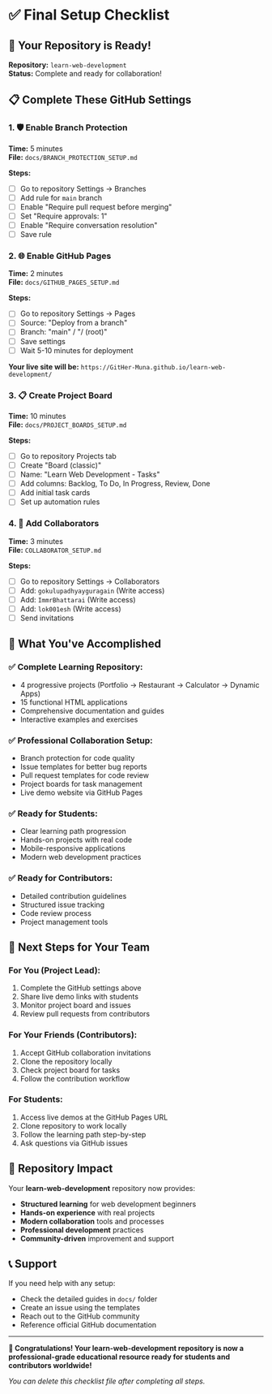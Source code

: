 # ✅ Final Setup Checklist

## 🎯 Your Repository is Ready!

**Repository:** `learn-web-development`  
**Status:** Complete and ready for collaboration!

## 📋 Complete These GitHub Settings

### 1. 🛡️ Enable Branch Protection
**Time:** 5 minutes  
**File:** `docs/BRANCH_PROTECTION_SETUP.md`

**Steps:**
- [ ] Go to repository Settings → Branches
- [ ] Add rule for `main` branch
- [ ] Enable "Require pull request before merging"
- [ ] Set "Require approvals: 1"
- [ ] Enable "Require conversation resolution"
- [ ] Save rule

### 2. 🌐 Enable GitHub Pages
**Time:** 2 minutes  
**File:** `docs/GITHUB_PAGES_SETUP.md`

**Steps:**
- [ ] Go to repository Settings → Pages
- [ ] Source: "Deploy from a branch"
- [ ] Branch: "main" / "/ (root)"
- [ ] Save settings
- [ ] Wait 5-10 minutes for deployment

**Your live site will be:**
`https://GitHer-Muna.github.io/learn-web-development/`

### 3. 📋 Create Project Board
**Time:** 10 minutes  
**File:** `docs/PROJECT_BOARDS_SETUP.md`

**Steps:**
- [ ] Go to repository Projects tab
- [ ] Create "Board (classic)"
- [ ] Name: "Learn Web Development - Tasks"
- [ ] Add columns: Backlog, To Do, In Progress, Review, Done
- [ ] Add initial task cards
- [ ] Set up automation rules

### 4. 👥 Add Collaborators
**Time:** 3 minutes  
**File:** `COLLABORATOR_SETUP.md`

**Steps:**
- [ ] Go to repository Settings → Collaborators
- [ ] Add: `gokulupadhyayguragain` (Write access)
- [ ] Add: `ImmrBhattarai` (Write access)
- [ ] Add: `lok001esh` (Write access)
- [ ] Send invitations

## 🎉 What You've Accomplished

### ✅ **Complete Learning Repository:**
- 4 progressive projects (Portfolio → Restaurant → Calculator → Dynamic Apps)
- 15 functional HTML applications
- Comprehensive documentation and guides
- Interactive examples and exercises

### ✅ **Professional Collaboration Setup:**
- Branch protection for code quality
- Issue templates for better bug reports
- Pull request templates for code review
- Project boards for task management
- Live demo website via GitHub Pages

### ✅ **Ready for Students:**
- Clear learning path progression
- Hands-on projects with real code
- Mobile-responsive applications
- Modern web development practices

### ✅ **Ready for Contributors:**
- Detailed contribution guidelines
- Structured issue tracking
- Code review process
- Project management tools

## 🚀 Next Steps for Your Team

### **For You (Project Lead):**
1. Complete the GitHub settings above
2. Share live demo links with students
3. Monitor project board and issues
4. Review pull requests from contributors

### **For Your Friends (Contributors):**
1. Accept GitHub collaboration invitations
2. Clone the repository locally
3. Check project board for tasks
4. Follow the contribution workflow

### **For Students:**
1. Access live demos at the GitHub Pages URL
2. Clone repository to work locally
3. Follow the learning path step-by-step
4. Ask questions via GitHub issues

## 🌟 Repository Impact

Your **learn-web-development** repository now provides:
- **Structured learning** for web development beginners
- **Hands-on experience** with real projects
- **Modern collaboration** tools and processes
- **Professional development** practices
- **Community-driven** improvement and support

## 📞 Support

If you need help with any setup:
- Check the detailed guides in `docs/` folder
- Create an issue using the templates
- Reach out to the GitHub community
- Reference official GitHub documentation

---

**🎉 Congratulations! Your learn-web-development repository is now a professional-grade educational resource ready for students and contributors worldwide!**

*You can delete this checklist file after completing all steps.*
